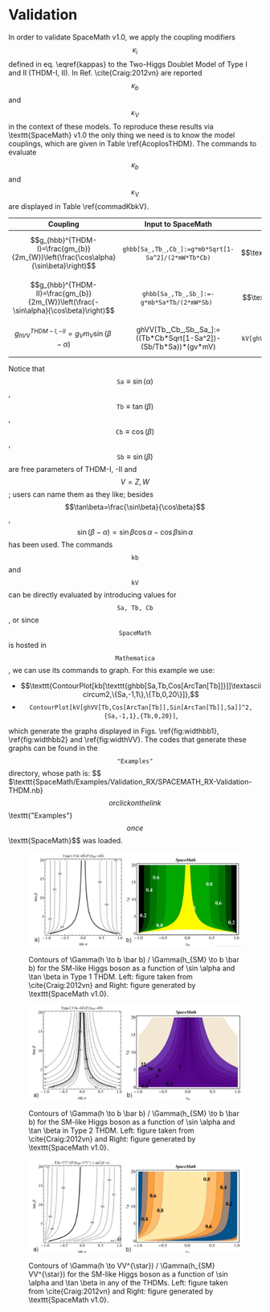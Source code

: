# Validation

In order to validate SpaceMath v1.0, we apply the coupling modifiers $$\kappa_i$$ defined in eq. \eqref{kappas} to the Two-Higgs Doublet Model of Type I and II (THDM-I, II). In Ref. \cite{Craig:2012vn} are reported $$\kappa_b$$ and $$\kappa_V$$ in the context of these models. To reproduce these results via \texttt{SpaceMath} v1.0 the only thing we need is to know the model couplings, which are given in Table \ref{AcoplosTHDM}. The commands to evaluate $$\kappa_b$$ and $$\kappa_V$$ are displayed in Table \ref{commadKbkV}.

| Coupling                                                                              | Input to SpaceMath                                                                               |  Command \kappa\_i                                              |
| ------------------------------------------------------------------------------------- | ------------------------------------------------------------------------------------------------ | --------------------------------------------------------------- |
| $$g_{hbb}^{THDM-I}=\frac{gm_{b}}{2m_{W}}\left(\frac{\cos\alpha}{\sin\beta}\right)$$   | $$\texttt{ghbb[Sa\_,Tb\_,Cb\_]:=g*mb*Sqrt[1-Sa\textasciicircum2]/(2*mW*Tb*Cb)}$$                 | $$\texttt{kb[\texttt{ghbb[Sa,Tb,Cos[ArcTan[Tb]]}]]}$$           |
| $$g_{hbb}^{THDM-II}=\frac{gm_{b}}{2m_{W}}\left(\frac{-\sin\alpha}{\cos\beta}\right)$$ | $$\texttt{ghbb[Sa\_,Tb\_,Sb\_]:=-g*mb*Sa*Tb/(2*mW*Sb) }$$                                        | $$\texttt{kb[\texttt{ghbb[Sa,Tb,Sin[ArcTan[Tb]]}]]}$$           |
| $$g_{hVV}^{THDM-I,-II}=g_{V}m_{V}\sin(\beta-\alpha)$$                                 | $$\textrm{ghVV[Tb\_,Cb\_,Sb\_,Sa\_]:=((Tb*Cb*Sqrt[1-Sa\textasciicircum2])-(Sb/Tb*Sa))*(gv*mV)}$$ | $$\texttt{kV[ghVV[Tb, Cos[ArcTan[Tb]], Sin[ArcTan[Tb]], Sa]]}$$ |

Notice that $$\texttt{Sa} \equiv \sin(\alpha)$$, $$\texttt{Tb}\equiv\tan(\beta)$$, $$\texttt{Cb}\equiv\cos(\beta)$$, $$\texttt{Sb}\equiv\sin(\beta)$$ are free parameters of THDM-I, -II and $$V=Z, W$$; users can name them as they like; besides $$\tan\beta=\frac{\sin\beta}{\cos\beta}$$, $$\sin(\beta-\alpha)=\sin\beta\cos\alpha-\cos\beta\sin\alpha$$ has been used. The commands $$\texttt{kb}$$ and $$\texttt{kV}$$ can be directly evaluated by introducing values for $$\texttt{Sa, Tb, Cb}$$, or since $$\texttt{SpaceMath}$$ is hosted in $$\texttt{Mathematica}$$, we can use its commands to graph. For this example we use:

* $$\texttt{ContourPlot[kb[\texttt{ghbb[Sa,Tb,Cos[ArcTan[Tb]]}]]\textasciicircum2,\{Sa,-1,1\},\{Tb,0,20\}]},$$
* $$\texttt{ContourPlot[kV[ghVV[Tb,Cos[ArcTan[Tb]],Sin[ArcTan[Tb]],Sa]]\textasciicircum2,\{Sa,-1,1\},\{Tb,0,20\}]},$$

which generate the graphs displayed in Figs. \ref{fig:widthbb1}, \ref{fig:widthbb2} and \ref{fig:widthVV}. The codes that generate these graphs can be found in the $$\texttt{"Examples"}$$ directory, whose path is: $$ $\texttt{SpaceMath/Examples/Validation_RX/SPACEMATH_RX-Validation-THDM.nb} $$ or click on the link $$\texttt{"Examples"}$$ once $$\texttt{SpaceMath}$$ was loaded.

<figure><img src="../.gitbook/assets/Figure4.jpg" alt=""><figcaption><p>Contours of <span class="math">\Gamma(h \to b \bar b) / \Gamma(h_{SM} \to b \bar b)</span> for the SM-like Higgs boson as a function of <span class="math">\sin \alpha</span> and <span class="math">\tan \beta</span> in Type 1 THDM. Left: figure taken from \cite{Craig:2012vn} and Right: figure generated by <span class="math">\texttt{SpaceMath v1.0}</span>.</p></figcaption></figure>

<figure><img src="../.gitbook/assets/Figure5.jpg" alt=""><figcaption><p>Contours of <span class="math">\Gamma(h \to b \bar b) / \Gamma(h_{SM} \to b \bar b)</span> for the SM-like Higgs boson as a function of <span class="math">\sin \alpha</span> and <span class="math">\tan \beta</span> in Type 2 THDM. Left: figure taken from \cite{Craig:2012vn} and Right: figure generated by <span class="math">\texttt{SpaceMath v1.0}</span>.</p></figcaption></figure>

<figure><img src="../.gitbook/assets/Figure6.jpg" alt=""><figcaption><p>Contours of <span class="math">\Gamma(h \to VV^{\star}) / \Gamma(h_{SM} VV^{\star})</span> for the SM-like Higgs boson as a function of <span class="math">\sin \alpha</span> and <span class="math">\tan \beta</span> in any of the THDMs. Left: figure taken from \cite{Craig:2012vn} and Right: figure generated by <span class="math">\texttt{SpaceMath v1.0}</span>.</p></figcaption></figure>

